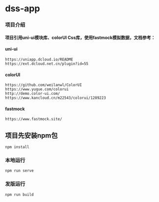 <!--
 * @Descripttion: 
 * @Author: voanit
 * @Date: 2021-06-21 16:22:09
 * @LastEditors: voanit
 * @LastEditTime: 2021-06-21 19:38:38
-->
# dss-app

### 项目介绍
#### 项目引用uni-ui模块库、colorUI Css库，使用fastmock模拟数据，文档参考：

#### uni-ui
```
https://uniapp.dcloud.io/README
https://ext.dcloud.net.cn/plugin?id=55
```
#### colorUI
```
https://github.com/weilanwl/ColorUI
https://www.yuque.com/colorui
http://demo.color-ui.com/
https://www.kancloud.cn/m22543/colorui/1289223
```
#### fastmock
```
https://www.fastmock.site/
```
## 项目先安装npm包
```
npm install
```

### 本地运行
```
npm run serve
```

### 发版运行
```
npm run build
```



